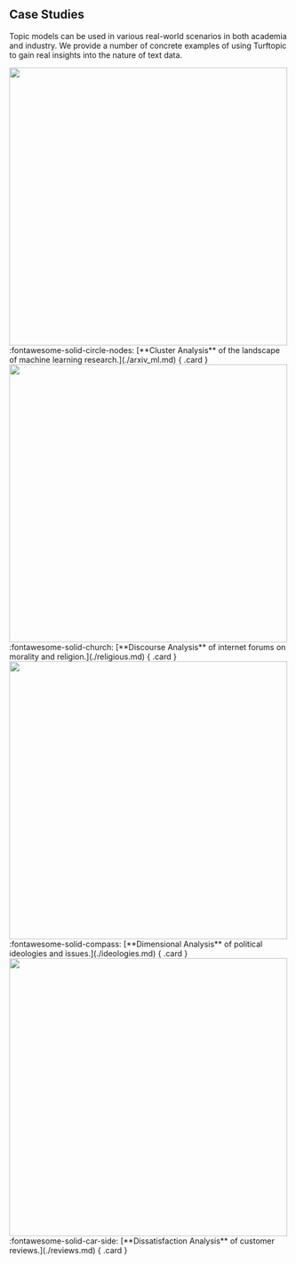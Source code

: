 ## Case Studies

Topic models can be used in various real-world scenarios in both academia and industry.
We provide a number of concrete examples of using Turftopic to gain real insights into the nature of text data.

<div class="grid" markdown>

<img src="../images/preview_cluster.png" height="500px"/>
:fontawesome-solid-circle-nodes: [**Cluster Analysis** of the landscape of machine learning research.](./arxiv_ml.md)
{ .card }

<img src="../images/preview_word_map.png" height="500px"/>
:fontawesome-solid-church: [**Discourse Analysis** of internet forums on morality and religion.](./religious.md)
{ .card }

<img src="../images/preview_axes.png" height="500px"/>
:fontawesome-solid-compass: [**Dimensional Analysis** of political ideologies and issues.](./ideologies.md)
{ .card }

<img src="../images/preview_customer.png" height="500px"/>
:fontawesome-solid-car-side: [**Dissatisfaction Analysis** of customer reviews.](./reviews.md)
{ .card }

</div>
